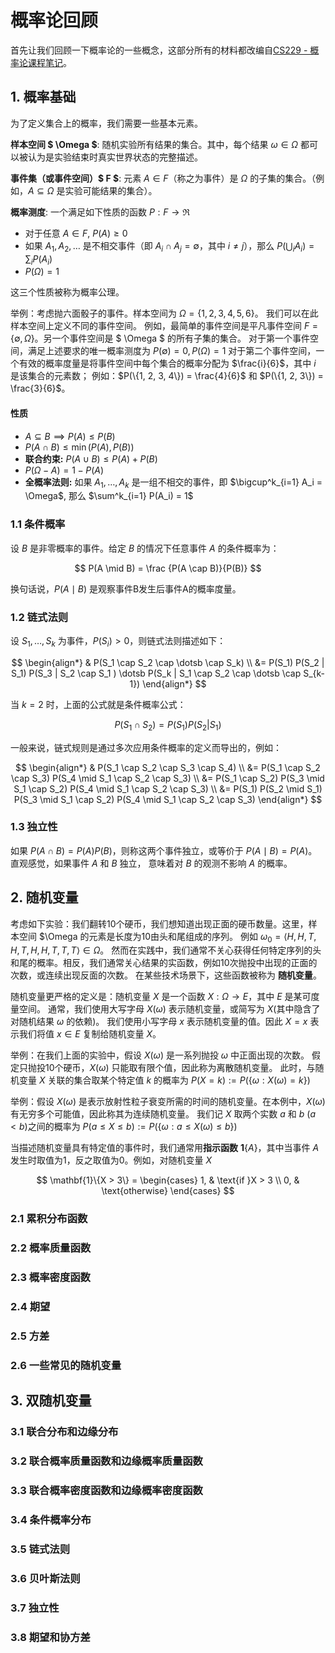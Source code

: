 # 概率论回顾

首先让我们回顾一下概率论的一些概念，这部分所有的材料都改编自[CS229 - 概率论课程笔记](http://cs229.stanford.edu/section/cs229-prob.pdf)。

## 1. 概率基础

为了定义集合上的概率，我们需要一些基本元素。

**样本空间 $ \Omega $**: 随机实验所有结果的集合。其中，每个结果 $\omega \in \Omega$ 都可以被认为是实验结束时真实世界状态的完整描述。

**事件集（或事件空间）$ F $**: 元素 $A \in F$（称之为事件）是 $\Omega$ 的子集的集合。（例如，$A \subseteq \Omega$ 是实验可能结果的集合）。

**概率测度**: 一个满足如下性质的函数 $P : F \to \Re$

* 对于任意 $A \in F$, $P(A) \geq 0$
* 如果 $A_1, A_2, \dotsc$ 是不相交事件（即 $A_i \cap A_j = \emptyset$，其中 $i \neq j$），那么 $P(\bigcup_i A_i) = \sum_i P(A_i)$
* $P(\Omega) = 1$

这三个性质被称为概率公理。

举例：考虑抛六面骰子的事件。样本空间为 $\Omega = \{1, 2, 3, 4, 5, 6\}$。 我们可以在此样本空间上定义不同的事件空间。
例如，最简单的事件空间是平凡事件空间 $F = \{\emptyset, \Omega\}$。另一个事件空间是 $ \Omega $ 的所有子集的集合。
对于第一个事件空间，满足上述要求的唯一概率测度为 $P(\emptyset) = 0, P(\Omega) = 1$
对于第二个事件空间，一个有效的概率度量是将事件空间中每个集合的概率分配为 $\frac{i}{6}$，其中 $i$ 是该集合的元素数；
例如：$P(\{1, 2, 3, 4\}) = \frac{4}{6}$ 和 $P(\{1, 2, 3\}) = \frac{3}{6}$。

#### **性质**

- $A \subseteq B \implies P(A) \leq P(B)$
- $P(A \cap B) \leq \min(P(A), P(B))$
- **联合约束:** $P(A \cup B) \leq P(A) + P(B)$
- $P(\Omega - A) = 1 - P(A)$
- **全概率法则:** 如果 $A_1, \dotsc, A_k$ 是一组不相交的事件，即 $\bigcup^k_{i=1} A_i = \Omega$, 那么 $\sum^k_{i=1} P(A_i) = 1$

### 1.1 条件概率

设 $B$ 是非零概率的事件。给定 $B$ 的情况下任意事件 $A$ 的条件概率为：

$$ P(A \mid B) = \frac {P(A \cap B)}{P(B)} $$

换句话说，$P(A \mid B)$ 是观察事件B发生后事件A的概率度量。

### 1.2 链式法则

设 $S_1, \dotsc, S_k$ 为事件，$P(S_i) >0$，则链式法则描述如下：

$$
\begin{align*}
& P(S_1 \cap S_2 \cap \dotsb \cap S_k) \\
&= P(S_1) P(S_2 | S_1) P(S_3 | S_2 \cap S_1 ) \dotsb P(S_k | S_1 \cap S_2 \cap \dotsb \cap S_{k-1})
\end{align*}
$$

当 $k=2$ 时，上面的公式就是条件概率公式：

$$ P(S_1 \cap S_2) = P(S_1) P(S_2 | S_1) $$

一般来说，链式规则是通过多次应用条件概率的定义而导出的，例如：

$$
\begin{align*}
& P(S_1 \cap S_2 \cap S_3 \cap S_4) \\
&= P(S_1 \cap S_2 \cap S_3) P(S_4 \mid S_1 \cap S_2 \cap S_3) \\
&= P(S_1 \cap S_2) P(S_3 \mid S_1 \cap S_2) P(S_4 \mid S_1 \cap S_2 \cap S_3) \\
&= P(S_1) P(S_2 \mid S_1) P(S_3 \mid S_1 \cap S_2) P(S_4 \mid S_1 \cap S_2 \cap S_3)
\end{align*}
$$

### 1.3 独立性

如果 $P(A \cap B) = P(A)P(B)$，则称这两个事件独立，或等价于 $P(A \mid B) = P(A)$。直观感觉，如果事件 $A$ 和 $B$ 独立，
意味着对 $B$ 的观测不影响 $A$ 的概率。

## 2. 随机变量

考虑如下实验：我们翻转10个硬币，我们想知道出现正面的硬币数量。这里，样本空间 $\Omega 的元素是长度为10由头和尾组成的序列。
例如 $\omega_0 = \langle H, H, T, H, T, H, H, T, T, T \rangle \in \Omega$。
然而在实践中，我们通常不关心获得任何特定序列的头和尾的概率。相反，我们通常关心结果的实函数，例如10次抛投中出现的正面的次数，或连续出现反面的次数。
在某些技术场景下，这些函数被称为 **随机变量**。

随机变量更严格的定义是：随机变量 $X$ 是一个函数 $X : \Omega \to E$，其中 $E$ 是某可度量空间。
通常，我们使用大写字母 $X(\omega)$ 表示随机变量，或简写为 $X$(其中隐含了对随机结果 $\omega$ 的依赖)。
我们使用小写字母 $x$ 表示随机变量的值。因此 $X = x$ 表示我们将值 $x \in E$ 复制给随机变量 $X$。

举例：在我们上面的实验中，假设 $X(\omega)$ 是一系列抛投 $\omega$ 中正面出现的次数。
假定只抛投10个硬币，$X(\omega)$ 只能取有限个值，因此称为离散随机变量。 
此时，与随机变量 $X$ 关联的集合取某个特定值 $k$ 的概率为 $P(X = k) := P(\{\omega : X(\omega) = k\})$

举例：假设 $X(\omega)$ 是表示放射性粒子衰变所需的时间的随机变量。在本例中，$X(\omega)$ 有无穷多个可能值，因此称其为连续随机变量。
我们记 $X$ 取两个实数 $a$ 和 $b$ ($a \lt b$)之间的概率为 $P(a \leq X \leq b) := P(\{\omega : a \leq X(\omega) \leq b\})$

当描述随机变量具有特定值的事件时，我们通常用**指示函数** $\mathbf{1}\{A\}$，其中当事件 $A$ 发生时取值为1，反之取值为0。例如，对随机变量 $X$

$$
    \mathbf{1}\{X > 3\} = \begin{cases}
    1, & \text{if }X > 3 \\
    0, & \text{otherwise}
    \end{cases}
$$

### 2.1 累积分布函数

### 2.2 概率质量函数

### 2.3 概率密度函数

### 2.4 期望

### 2.5 方差

### 2.6 一些常见的随机变量

## 3. 双随机变量

### 3.1 联合分布和边缘分布

### 3.2 联合概率质量函数和边缘概率质量函数

### 3.3 联合概率密度函数和边缘概率密度函数

### 3.4 条件概率分布

### 3.5 链式法则

### 3.6 贝叶斯法则

### 3.7 独立性

### 3.8 期望和协方差

